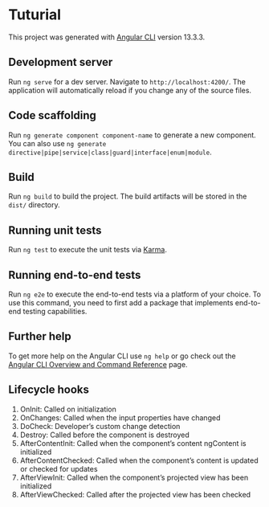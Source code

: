# Tuturial

This project was generated with [Angular CLI](https://github.com/angular/angular-cli) version 13.3.3.

## Development server

Run `ng serve` for a dev server. Navigate to `http://localhost:4200/`. The application will automatically reload if you change any of the source files.

## Code scaffolding

Run `ng generate component component-name` to generate a new component. You can also use `ng generate directive|pipe|service|class|guard|interface|enum|module`.

## Build

Run `ng build` to build the project. The build artifacts will be stored in the `dist/` directory.

## Running unit tests

Run `ng test` to execute the unit tests via [Karma](https://karma-runner.github.io).

## Running end-to-end tests

Run `ng e2e` to execute the end-to-end tests via a platform of your choice. To use this command, you need to first add a package that implements end-to-end testing capabilities.

## Further help

To get more help on the Angular CLI use `ng help` or go check out the [Angular CLI Overview and Command Reference](https://angular.io/cli) page.

## Lifecycle hooks

1. OnInit: Called on initialization
2. OnChanges: Called when the input properties have changed
3. DoCheck: Developer’s custom change detection
4. Destroy: Called before the component is destroyed
5. AfterContentInit: Called when the component’s content ngContent is initialized
6. AfterContentChecked: Called when the component’s content is updated or checked for updates
7. AfterViewInit: Called when the component’s projected view has been initialized
8. AfterViewChecked: Called after the projected view has been checked
